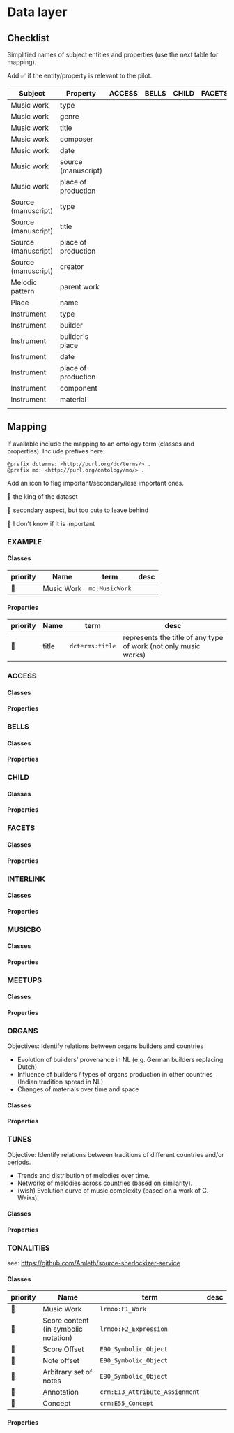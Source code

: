 
# Data layer

## Checklist
Simplified names of subject entities and properties (use the next table for mapping).

Add :white_check_mark: if the entity/property is relevant to the pilot.



| Subject         | Property        | ACCESS | BELLS  | CHILD  | FACETS | INTERLINK | MUSICBO | MEETUPS | ORGANS | TUNES | TONALITIES | EXAMPLE
| -------------- | --------------- | ------ | ------ | ------ | ------ | ------ | ------ |  ------ |  ------ |  ------ |  ------ |  ------ |
| Music work     | type |  |  |  |  |  |  |  |  | :white_check_mark: |  | :white_check_mark: |
| Music work     | genre |  |  |  |  |  |  |  |  | :white_check_mark: |  | :white_check_mark: |
| Music work     | title |  |  |  |  |  |  |  |  | :white_check_mark: |  | :white_check_mark: |
| Music work     | composer |  |  |  |  |  |  |  |  | :white_check_mark: |  | :white_check_mark: |
| Music work     | date |  |  |  |  |  |  |  |  | :white_check_mark: |  | :white_check_mark: |
| Music work     | source (manuscript) |  |  |  |  |  |  |  |  | :white_check_mark: |  | :white_check_mark: |
| Music work     | place of production |  |  |  |  |  |  |  |  | :white_check_mark: |  | :white_check_mark: |
| Source (manuscript)    | type |  |  |  |  |  |  |  |  | :white_check_mark: |  | :white_check_mark: |
| Source (manuscript)    | title |  |  |  |  |  |  |  |  | :white_check_mark: |  | :white_check_mark: |
| Source (manuscript)    | place of production |  |  |  |  |  |  |  |  | :white_check_mark: |  | :white_check_mark: |
| Source (manuscript)    | creator |  |  |  |  |  |  |  |  | :white_check_mark: |  | :white_check_mark: |
| Melodic pattern | parent work |  |  |  |  |  |  |   |   | :white_check_mark:  |  |  |
| Place | name |  |  |  |  |  |  |   |   | :white_check_mark:  |   |  |
| Instrument | type |  |  |  |  |  |  |   | :white_check_mark:  |   |   |  |
| Instrument | builder |  |  |  |  |  |  |   | :white_check_mark:  |   |   |  |
| Instrument | builder's place |  |  |  |  |  |  |   | :white_check_mark:  |   |   |  |
| Instrument | date |  |  |  |  |  |  |   | :white_check_mark:  |   |   |  |
| Instrument | place of production |  |  |  |  |  |  |   | :white_check_mark:  |   |   |  |
| Instrument | component |  |  |  |  |  |  |   | :white_check_mark:  |   |   |  |
| Instrument | material |  |  |  |  |  |  |   | :white_check_mark:  |   |   |  |
|  |  |  |  |  |  |  |  |   |   |   |   |  |





## Mapping

If available include the mapping to an ontology term (classes and properties). Include prefixes here:

```
@prefix dcterms: <http://purl.org/dc/terms/> .
@prefix mo: <http://purl.org/ontology/mo/> .
```

Add an icon to flag important/secondary/less important ones.

:lion: the king of the dataset

:koala: secondary aspect, but too cute to leave behind

:duck: I don't know if it is important

### EXAMPLE

#### Classes
| priority | Name | term | desc |
| --- | --- | --- | --- |
| :lion: | Music Work | `mo:MusicWork` | |

#### Properties
| priority | Name | term | desc |
| --- | --- | --- | --- |
|:lion: | title | `dcterms:title` | represents the title of any type of work (not only music works) |

### ACCESS
#### Classes
#### Properties

### BELLS  
#### Classes
#### Properties

### CHILD
#### Classes
#### Properties

### FACETS
#### Classes
#### Properties

### INTERLINK
#### Classes
#### Properties

### MUSICBO
#### Classes
#### Properties

### MEETUPS
#### Classes
#### Properties

### ORGANS

Objectives: Identify relations between organs builders and countries

 * Evolution of builders' provenance in NL (e.g. German builders replacing Dutch)
 * Influence of builders / types of organs production in other countries (Indian tradition spread in NL)
 * Changes of materials over time and space

#### Classes
#### Properties

### TUNES

Objective: Identify relations between traditions of different countries and/or periods.

 * Trends and distribution of melodies over time.
 * Networks of melodies across countries (based on similarity). 
 * (wish) Evolution curve of music complexity (based on a work of C. Weiss)

#### Classes
#### Properties

### TONALITIES

see: https://github.com/Amleth/source-sherlockizer-service

#### Classes

| priority | Name | term | desc |
| --- | --- | --- | --- |
| :lion: | Music Work | `lrmoo:F1_Work` | |
| :lion: | Score content (in symbolic notation) | `lrmoo:F2_Expression` | |
| :lion: | Score Offset | `E90_Symbolic_Object` | | 
| :lion: | Note offset | `E90_Symbolic_Object` | | 
| :lion: | Arbitrary set of notes  | `E90_Symbolic_Object` | | 
| :lion: | Annotation | `crm:E13_Attribute_Assignment` | |
| :lion: | Concept | `crm:E55_Concept` | |

#### Properties
